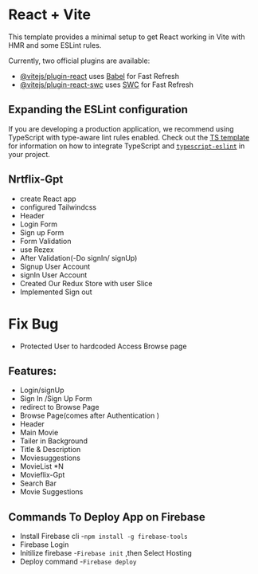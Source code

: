 # React + Vite

This template provides a minimal setup to get React working in Vite with HMR and some ESLint rules.

Currently, two official plugins are available:

- [@vitejs/plugin-react](https://github.com/vitejs/vite-plugin-react/blob/main/packages/plugin-react) uses [Babel](https://babeljs.io/) for Fast Refresh
- [@vitejs/plugin-react-swc](https://github.com/vitejs/vite-plugin-react/blob/main/packages/plugin-react-swc) uses [SWC](https://swc.rs/) for Fast Refresh

## Expanding the ESLint configuration

If you are developing a production application, we recommend using TypeScript with type-aware lint rules enabled. Check out the [TS template](https://github.com/vitejs/vite/tree/main/packages/create-vite/template-react-ts) for information on how to integrate TypeScript and [`typescript-eslint`](https://typescript-eslint.io) in your project.

## Nrtflix-Gpt
- create React app
- configured Tailwindcss
- Header
- Login Form
- Sign up Form
- Form Validation
- use Rezex
- After Validation(-Do signIn/  signUp)
- Signup User Account
- signIn User Account
- Created Our Redux Store with user Slice
- Implemented Sign out
 # Fix Bug 
- Protected User to hardcoded
  Access Browse page


## Features:
- Login/signUp
- Sign In /Sign Up Form
- redirect to Browse Page
- Browse Page(comes after    Authentication )
- Header
- Main Movie
- Tailer in Background
- Title & Description 
- Moviesuggestions
- MovieList *N
- Movieflix-Gpt
- Search Bar
- Movie Suggestions

## Commands To Deploy App on Firebase
- Install Firebase cli -`npm install -g firebase-tools`
- Firebase Login
- Initilize firebase -`Firebase init` ,then Select Hosting
- Deploy command -`Firebase deploy`


 